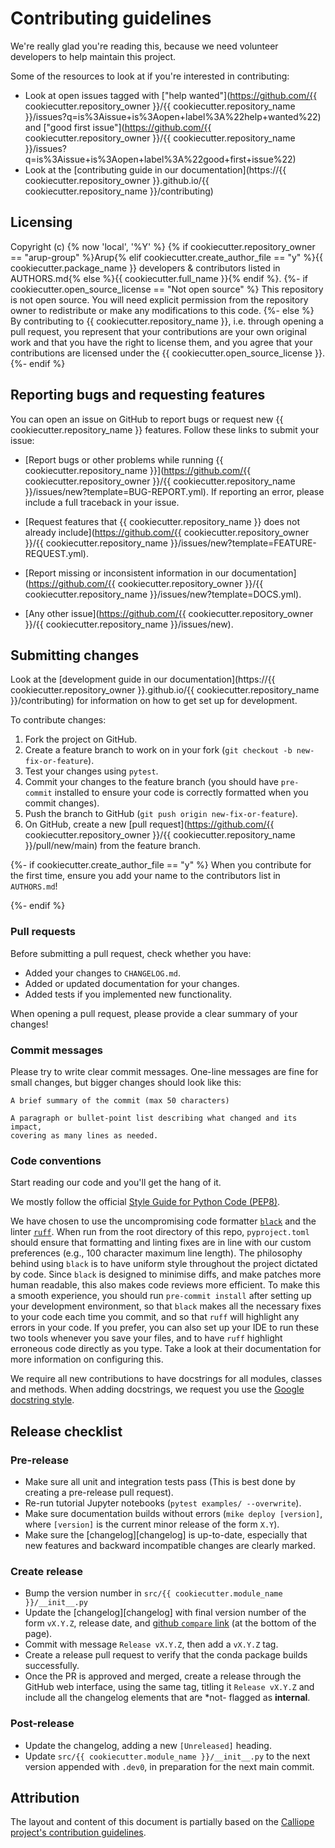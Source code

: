 # Contributing guidelines

We're really glad you're reading this, because we need volunteer developers to help maintain this project.

Some of the resources to look at if you're interested in contributing:

- Look at open issues tagged with ["help wanted"](https://github.com/{{ cookiecutter.repository_owner }}/{{ cookiecutter.repository_name }}/issues?q=is%3Aissue+is%3Aopen+label%3A%22help+wanted%22) and ["good first issue"](https://github.com/{{ cookiecutter.repository_owner }}/{{ cookiecutter.repository_name }}/issues?q=is%3Aissue+is%3Aopen+label%3A%22good+first+issue%22)
- Look at the [contributing guide in our documentation](https://{{ cookiecutter.repository_owner }}.github.io/{{ cookiecutter.repository_name }}/contributing)

## Licensing

Copyright (c) {% now 'local', '%Y' %} {% if cookiecutter.repository_owner == "arup-group" %}Arup{% elif cookiecutter.create_author_file == "y" %}{{ cookiecutter.package_name }} developers & contributors listed in AUTHORS.md{% else %}{{ cookiecutter.full_name }}{% endif %}.
{%- if cookiecutter.open_source_license == "Not open source" %}
This repository is not open source.
You will need explicit permission from the repository owner to redistribute or make any modifications to this code.
{%- else %}
By contributing to {{ cookiecutter.repository_name }}, i.e. through opening a pull request, you represent that your contributions are your own original work and that you have the right to license them, and you agree that your contributions are licensed under the {{ cookiecutter.open_source_license }}.
{%- endif %}

## Reporting bugs and requesting features

You can open an issue on GitHub to report bugs or request new {{ cookiecutter.repository_name }} features.
Follow these links to submit your issue:

- [Report bugs or other problems while running {{ cookiecutter.repository_name }}](https://github.com/{{ cookiecutter.repository_owner }}/{{ cookiecutter.repository_name }}/issues/new?template=BUG-REPORT.yml).
If reporting an error, please include a full traceback in your issue.

- [Request features that {{ cookiecutter.repository_name }} does not already include](https://github.com/{{ cookiecutter.repository_owner }}/{{ cookiecutter.repository_name }}/issues/new?template=FEATURE-REQUEST.yml).

- [Report missing or inconsistent information in our documentation](https://github.com/{{ cookiecutter.repository_owner }}/{{ cookiecutter.repository_name }}/issues/new?template=DOCS.yml).

- [Any other issue](https://github.com/{{ cookiecutter.repository_owner }}/{{ cookiecutter.repository_name }}/issues/new).

## Submitting changes

Look at the [development guide in our documentation](https://{{ cookiecutter.repository_owner }}.github.io/{{ cookiecutter.repository_name }}/contributing) for information on how to get set up for development.

<!--- the "--8<--" html comments define what part of this file to add to the index page of the documentation -->
<!--- --8<-- [start:docs] -->

To contribute changes:

1. Fork the project on GitHub.
1. Create a feature branch to work on in your fork (`git checkout -b new-fix-or-feature`).
1. Test your changes using `pytest`.
1. Commit your changes to the feature branch (you should have `pre-commit` installed to ensure your code is correctly formatted when you commit changes).
1. Push the branch to GitHub (`git push origin new-fix-or-feature`).
1. On GitHub, create a new [pull request](https://github.com/{{ cookiecutter.repository_owner }}/{{ cookiecutter.repository_name }}/pull/new/main) from the feature branch.

{%- if cookiecutter.create_author_file == "y" %}
When you contribute for the first time, ensure you add your name to the contributors list in `AUTHORS.md`!

{%- endif %}
### Pull requests

Before submitting a pull request, check whether you have:

- Added your changes to `CHANGELOG.md`.
- Added or updated documentation for your changes.
- Added tests if you implemented new functionality.

When opening a pull request, please provide a clear summary of your changes!

### Commit messages

Please try to write clear commit messages. One-line messages are fine for small changes, but bigger changes should look like this:

    A brief summary of the commit (max 50 characters)

    A paragraph or bullet-point list describing what changed and its impact,
    covering as many lines as needed.

### Code conventions

Start reading our code and you'll get the hang of it.

We mostly follow the official [Style Guide for Python Code (PEP8)](https://www.python.org/dev/peps/pep-0008/).

We have chosen to use the uncompromising code formatter [`black`](https://github.com/psf/black/) and the linter [`ruff`](https://beta.ruff.rs/docs/).
When run from the root directory of this repo, `pyproject.toml` should ensure that formatting and linting fixes are in line with our custom preferences (e.g., 100 character maximum line length).
The philosophy behind using `black` is to have uniform style throughout the project dictated by code.
Since `black` is designed to minimise diffs, and make patches more human readable, this also makes code reviews more efficient.
To make this a smooth experience, you should run `pre-commit install` after setting up your development environment, so that `black` makes all the necessary fixes to your code each time you commit, and so that `ruff` will highlight any errors in your code.
If you prefer, you can also set up your IDE to run these two tools whenever you save your files, and to have `ruff` highlight erroneous code directly as you type.
Take a look at their documentation for more information on configuring this.

We require all new contributions to have docstrings for all modules, classes and methods.
When adding docstrings, we request you use the [Google docstring style](https://google.github.io/styleguide/pyguide.html#38-comments-and-docstrings).

## Release checklist

### Pre-release

- Make sure all unit and integration tests pass (This is best done by creating a pre-release pull request).
- Re-run tutorial Jupyter notebooks (`pytest examples/ --overwrite`).
- Make sure documentation builds without errors (`mike deploy [version]`, where `[version]` is the current minor release of the form `X.Y`).
- Make sure the [changelog][changelog] is up-to-date, especially that new features and backward incompatible changes are clearly marked.

### Create release

- Bump the version number in `src/{{ cookiecutter.module_name }}/__init__.py`
- Update the [changelog][changelog] with final version number of the form `vX.Y.Z`, release date, and [github `compare` link](https://docs.github.com/en/pull-requests/committing-changes-to-your-project/viewing-and-comparing-commits/comparing-commits) (at the bottom of the page).
- Commit with message `Release vX.Y.Z`, then add a `vX.Y.Z` tag.
- Create a release pull request to verify that the conda package builds successfully.
- Once the PR is approved and merged, create a release through the GitHub web interface, using the same tag, titling it `Release vX.Y.Z` and include all the changelog elements that are *not- flagged as **internal**.

### Post-release

- Update the changelog, adding a new `[Unreleased]` heading.
- Update `src/{{ cookiecutter.module_name }}/__init__.py` to the next version appended with `.dev0`, in preparation for the next main commit.

<!--- --8<-- [end:docs] -->

## Attribution

The layout and content of this document is partially based on the [Calliope project's contribution guidelines](https://github.com/calliope-project/calliope/blob/main/CONTRIBUTING.md).
